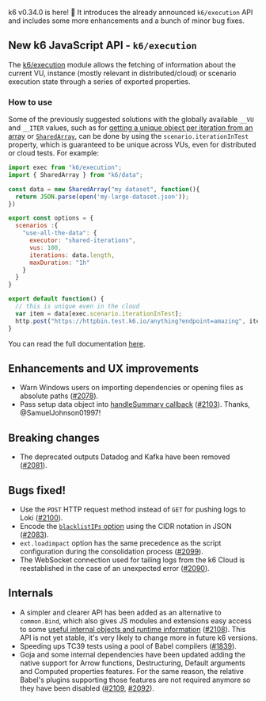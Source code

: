k6 v0.34.0 is here! :tada: It introduces the already announced `k6/execution` API and includes some more enhancements and a bunch of minor bug fixes.

## New k6 JavaScript API - `k6/execution`

The [k6/execution](https://k6.io/docs/javascript-api/k6-execution) module allows the fetching of information about the current VU, instance (mostly relevant in distributed/cloud) or scenario execution state through a series of exported properties.

### How to use

Some of the previously suggested solutions with the globally available `__VU` and `__ITER` values, such as for [getting a unique object per iteration from an array](https://community.k6.io/t/when-parameterizing-data-how-do-i-not-use-the-same-data-more-than-once-in-a-test/42/2) or [`SharedArray`](https://k6.io/docs/javascript-api/k6-data/sharedarray/), can be done by using the `scenario.iterationInTest` property, which is guaranteed to be unique across VUs, even for distributed or cloud tests. For example:

```js
import exec from "k6/execution";
import { SharedArray } from "k6/data";

const data = new SharedArray("my dataset", function(){
  return JSON.parse(open('my-large-dataset.json'));
})

export const options = {
  scenarios :{
    "use-all-the-data": {
      executor: "shared-iterations",
      vus: 100,
      iterations: data.length,
      maxDuration: "1h"
    }
  }
}

export default function() {
  // this is unique even in the cloud
  var item = data[exec.scenario.iterationInTest];
  http.post("https://httpbin.test.k6.io/anything?endpoint=amazing", item)
}
```

You can read the full documentation [here](https://k6.io/docs/javascript-api/k6-execution).

## Enhancements and UX improvements

* Warn Windows users on importing dependencies or opening files as absolute paths ([#2078](https://github.com/grafana/k6/pull/2078)).
* Pass setup data object into [handleSummary callback](https://k6.io/docs/results-visualization/end-of-test-summary/#handlesummary-callback) ([#2103](https://github.com/grafana/k6/pull/2103)). Thanks, @SamuelJohnson01997!

## Breaking changes

* The deprecated outputs Datadog and Kafka have been removed ([#2081](https://github.com/grafana/k6/pull/2081)).

## Bugs fixed!

* Use the `POST` HTTP request method instead of `GET` for pushing logs to Loki ([#2100](https://github.com/grafana/k6/pull/2100)).
* Encode the [`blacklistIPs` option](https://k6.io/docs/using-k6/options/#blacklist-ips) using the CIDR notation in JSON ([#2083](https://github.com/grafana/k6/pull/2083)).
* `ext.loadimpact` option has the same precedence as the script configuration during the consolidation process ([#2099](https://github.com/grafana/k6/pull/2099)).
* The WebSocket connection used for tailing logs from the k6 Cloud is reestablished in the case of an unexpected error ([#2090](https://github.com/grafana/k6/pull/2090)).

## Internals

* A simpler and clearer API has been added as an alternative to `common.Bind`, which also gives JS modules and extensions easy access to some [useful internal objects and runtime information](https://pkg.go.dev/github.com/uvite/jsvm@v0.34.0/js/modules#Instance) ([#2108](https://github.com/grafana/k6/pull/2108)). This API is not yet stable, it's very likely to change more in future k6 versions.
* Speeding ups TC39 tests using a pool of Babel compilers ([#1839](https://github.com/grafana/k6/pull/1839)).
* Goja and some internal dependencies have been updated adding the native support for Arrow functions, Destructuring, Default arguments and Computed properties features. For the same reason, the relative Babel's plugins supporting those features are not required anymore so they have been disabled ([#2109](https://github.com/grafana/k6/pull/2109), [#2092](https://github.com/grafana/k6/pull/2092)).
